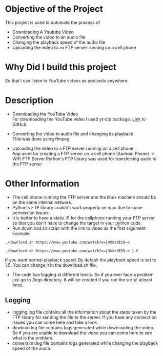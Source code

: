 # Objective of the Project
This project is used to automate the process of 
- Downloading A Youtube Video 
- Converting the video to an audio file
- Changing the playback speed of the audio file
- Uploading the video to an FTP server running on a cell phone  

# Why Did I build this project
So that I can listen to YouTube videos as podcasts anywhere.

# Description
- Downloading the YouTube Video <br>
For downloading the YouTube video I used yt-dlp package. [Link](https://github.com/yt-dlp/yt-dlp) to GitHub.

- Converting the video to audio file and changing its playback <br>
This was done using ffmpeg

- Uploading the video to a FTP server running on a cell phone <br>
App used for creating a FTP server on a cell phone (Android Phone) -> WiFi FTP Server
Python's FTP library was used for transferring audio to the FTP server

# Other Information
- The cell phone running the FTP server and the linux machine should be on the same internal network.
- Python's FTP library couldn't work properly on mac due to some permission issues.
- It is better to have a static IP for the cellphone running your FTP server so that you don't have to change the target in your python code.
- Run download.sh script with the link to video as the first argument. Example
```
./download.sh https://www.youtube.com/watch?v=j9XXsdE59-o 
```
```
./download.sh https://www.youtube.com/watch?v=j9XXsdE59-o 1.0
```
If you want normal playback speed. By default the playback speed is set to 1.5. You can change it in the download.sh file.
- The code has logging at different levels. So if you ever face a problem just go to /logs directory. It will be created if you run the script atleast once.

## Logging
- logging.log file contains all the information about the steps taken by the FTP library for sending the file to the server. If you have any connection issues you can come here and take a look.
- dowload.log file contains logs generated while downloading the video. So if you are unable to download the video you can come here to see what is the problem.
- conversion.log file contains logs generated while changing the playback speed of the audio.
